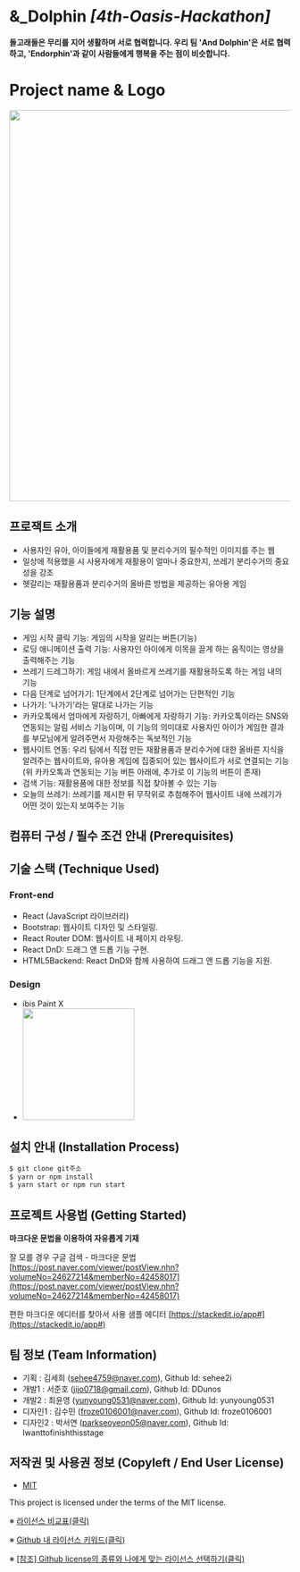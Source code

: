 # &_Dolphin *[4th-Oasis-Hackathon]*
**돌고래들은 무리를 지어 생활하며 서로 협력합니다. 우리 팀 'And Dolphin'은 서로 협력하고, 'Endorphin'과 같이 사람들에게 행복을 주는 점이 비슷합니다.**


# Project name & Logo
<img src="https://cdn.discordapp.com/attachments/1140898430168879114/1146306389526978560/231_20230830135121.png" width="700" height="700"/>


## 프로잭트 소개
- 사용자인 유아, 아이들에게 재활용품 및 분리수거의 필수적인 이미지를 주는 웹
- 일상에 적용했을 시 사용자에게 재활용이 얼마나 중요한지, 쓰레기 분리수거의 중요성을 강조
- 헷갈리는 재활용품과 분리수거의 올바른 방법을 제공하는 유아용 게임


## 기능 설명
 - 게임 시작 클릭 기능: 게임의 시작을 알리는 버튼(기능)
 - 로딩 애니메이션 출력 기능: 사용자인 아이에게 이목을 끌게 하는 움직이는 영상을 출력해주는 기능
 - 쓰레기 드레그하기: 게임 내에서 올바르게 쓰레기를 재활용하도록 하는 게임 내의 기능
 - 다음 단계로 넘어가기: 1단계에서 2단계로 넘어가는 단편적인 기능
 - 나가기: '나가기'라는 말대로 나가는 기능
 - 카카오톡에서 엄마에게 자랑하기, 아빠에게 자랑하기 기능: 카카오톡이라는 SNS와 연동되는 알림 서비스 기능이며, 이 기능의 의미대로 사용자인 아이가 게임한 결과를 부모님에게 알려주면서 자랑해주는 독보적인 기능
 - 웹사이트 연동: 우리 팀에서 직접 만든 재활용품과 분리수거에 대한 올바른 지식을 알려주는 웹사이트와, 유아용 게임에 집중되어 있는 웹사이트가 서로 연결되는 기능 (위 카카오톡과 연동되는 기능 버튼 아래에, 추가로 이 기능의 버튼이 존재)
 - 검색 기능: 재활용품에 대한 정보를 직접 찾아볼 수 있는 기능
 - 오늘의 쓰레기: 쓰레기를 제시한 뒤 무작위로 추첨해주어 웹사이트 내에 쓰레기가 어떤 것이 있는지 보여주는 기능

## 컴퓨터 구성 / 필수 조건 안내 (Prerequisites)


## 기술 스택 (Technique Used) 
### Front-end
 - React (JavaScript 라이브러리) 
 - Bootstrap: 웹사이트 디자인 및 스타일링.
 - React Router DOM: 웹사이트 내 페이지 라우팅.
 - React DnD: 드래그 앤 드롭 기능 구현.
 - HTML5Backend: React DnD와 함께 사용하여 드래그 앤 드롭 기능을 지원.

### Design
 - ibis Paint X
 - <img src="https://cdn.discordapp.com/attachments/1140898430168879114/1146392680323104852/231.gif" width="200" height="200"/>

## 설치 안내 (Installation Process)
```bash
$ git clone git주소
$ yarn or npm install
$ yarn start or npm run start
```

## 프로젝트 사용법 (Getting Started)
**마크다운 문법을 이용하여 자유롭게 기재**

잘 모를 경우
구글 검색 - 마크다운 문법
[https://post.naver.com/viewer/postView.nhn?volumeNo=24627214&memberNo=42458017](https://post.naver.com/viewer/postView.nhn?volumeNo=24627214&memberNo=42458017)

 편한 마크다운 에디터를 찾아서 사용
 샘플 에디터 [https://stackedit.io/app#](https://stackedit.io/app#)
 
## 팀 정보 (Team Information)
- 기획 : 김세희 (sehee4759@naver.com), Github Id: sehee2i
- 개발1 : 서준호 (jijo0718@gmail.com), Github Id: DDunos
- 개발2 : 최윤영 (yunyoung0531@naver.com), Github Id: yunyoung0531
- 디자인1 : 김수민 (froze0106001@naver.com), Github Id: froze0106001
- 디자인2 : 박서연 (parkseoyeon05@naver.com), Github Id: Iwanttofinishthisstage

## 저작권 및 사용권 정보 (Copyleft / End User License)
 * [MIT](https://github.com/osam2020-WEB/Sample-ProjectName-TeamName/blob/master/license.md)

This project is licensed under the terms of the MIT license.

※ [라이선스 비교표(클릭)](https://olis.or.kr/license/compareGuide.do)

※ [Github 내 라이선스 키워드(클릭)](https://docs.github.com/en/github/creating-cloning-and-archiving-repositories/creating-a-repository-on-github/licensing-a-repository)

※ [\[참조\] Github license의 종류와 나에게 맞는 라이선스 선택하기(클릭)](https://flyingsquirrel.medium.com/github-license%EC%9D%98-%EC%A2%85%EB%A5%98%EC%99%80-%EB%82%98%EC%97%90%EA%B2%8C-%EB%A7%9E%EB%8A%94-%EB%9D%BC%EC%9D%B4%EC%84%A0%EC%8A%A4-%EC%84%A0%ED%83%9D%ED%95%98%EA%B8%B0-ae29925e8ff4)
